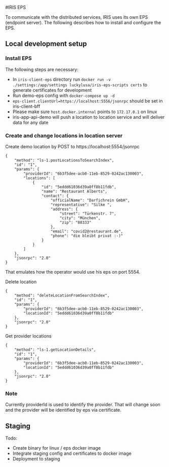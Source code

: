 #IRIS EPS 

To communicate with the distributed services, IRIS uses its own EPS (endpoint server). The following describes how to install and configure the EPS.

## Local development setup
### Install EPS
The following steps are necessary:
* In `iris-client-eps` directory run `docker run -v ./settings:/app/settings luckylusa/iris-eps-scripts certs` to generate certificates for development
* Run demo-eps config with `docker-compose up -d`
* `eps-client.clientUrl=https://localhost:5556/jsonrpc` should be set in iris-client-bff
* Please make sure `host.docker.internal` points to `172.17.0.1` on linux
* iris-app-api-demo will push a location to location service and will deliver data for any date

### Create and change locations in location server

Create demo location by POST to https://localhost:5554/jsonrpc 
    
    {
        "method": "ls-1.postLocationsToSearchIndex",
        "id": "1",
        "params": {
            "providerId": "6b3f5dee-acb0-11eb-8529-0242ac130003",
            "locations": [
                {
                    "id": "5eddd61036d39a0ff8b11fdb",
                    "name": "Restaurant Alberts",
                    "contact": {
                        "officialName": "Darfichrein GmbH",
                        "representative": "Silke ",
                        "address": {
                            "street": "Türkenstr. 7",
                            "city": "München",
                            "zip": "80333"
                        },
                        "email": "covid2@restaurant.de",
                        "phone": "die bleibt privat :-)"
                    }
                }
            ]
        },
        "jsonrpc": "2.0"
    }
    
 That emulates how the operator would use his eps on port 5554.
 
 Delete location
 
    {
        "method": "deleteLocationFromSearchIndex",
        "id": "1",
        "params": {
            "providerId": "6b3f5dee-acb0-11eb-8529-0242ac130003",
            "locationId": "5eddd61036d39a0ff8b11fdb"
        },
        "jsonrpc": "2.0"
    }
    
 Get provider locations
 
    {
        "method": "ls-1.getLocationDetails",
        "id": "1",
        "params": {
            "providerId": "6b3f5dee-acb0-11eb-8529-0242ac130003",
            "locationId": "5eddd61036d39a0ff8b11fdb"
        },
        "jsonrpc": "2.0"
    }
    
 ### Note
 Currently providerId is used to identify the provider. That will change soon and the provider will be identified by eps via certificate.    
 
 
## Staging
Todo: 
* Create binary for linux / eps docker image
* Integrate staging config and certificates to docker image
* Deployment to staging 
